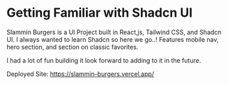 # Getting Familiar with Shadcn UI

Slammin Burgers is a UI Project built in React,js, Tailwind CSS, and Shadcn UI. I always wanted to learn Shadcn so here we go..! Features mobile nav, hero section, and section on classic favorites.

I had a lot of fun building it look forward to adding to it in the future.

Deployed Site: https://slammin-burgers.vercel.app/
